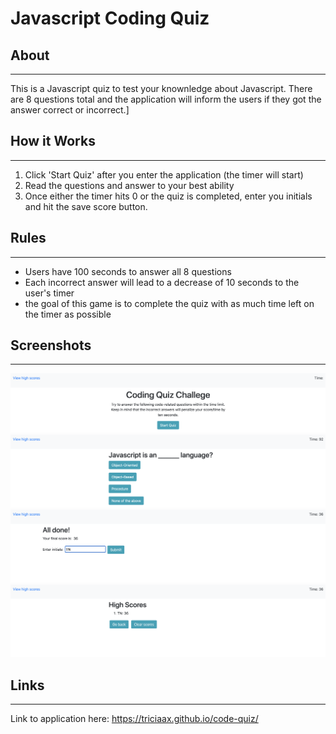 # Javascript Coding Quiz

## About
---
This is a Javascript quiz to test your knownledge about Javascript. There are 8 questions total and the application will inform the users if they got the answer correct or incorrect.]

## How it Works
---
1. Click 'Start Quiz' after you enter the application (the timer will start)
2. Read the questions and answer to your best ability
3. Once either the timer hits 0 or the quiz is completed, enter you initials and hit the save score button.
   
## Rules
---
- Users have 100 seconds to answer all 8 questions
- Each incorrect answer will lead to a decrease of 10 seconds to the user's timer
- the goal of this game is to complete the quiz with as much time left on the timer as possible

## Screenshots
---
![first experience in application](assets/application%20home.png)
![questions](assets/question.png)
![initials](assets/initials.png)
![score](assets/score.png)

## Links
---
Link to application here: https://triciaax.github.io/code-quiz/